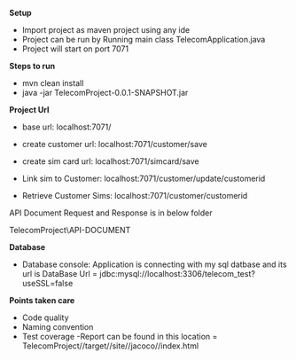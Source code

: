 **Setup**

 - Import project as maven project using any ide
 - Project can be run by Running main class TelecomApplication.java
 - Project will start on port 7071

**Steps to run**
 - mvn clean install
 - java -jar TelecomProject-0.0.1-SNAPSHOT.jar

 
**Project Url**

 - base url: localhost:7071/
  
 - create customer url: localhost:7071/customer/save
 - create sim card url: localhost:7071/simcard/save
 - Link sim to Customer: localhost:7071/customer/update/customerid
 - Retrieve Customer Sims:  localhost:7071/customer/customerid
 
 
API Document Request and Response is in below folder 

TelecomProject\API-DOCUMENT
 
**Database**

-  Database console: 
Application is connecting with my sql datbase and its url is 
DataBase Url = jdbc:mysql://localhost:3306/telecom_test?useSSL=false

**Points taken care**

- Code quality
- Naming convention
- Test coverage -Report can be found in this location = TelecomProject//target//site//jacoco//index.html
